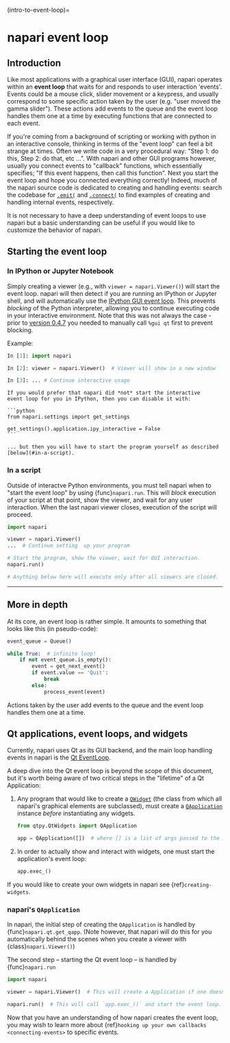 (intro-to-event-loop)=

# napari event loop

## Introduction

Like most applications with a graphical user interface (GUI), napari operates
within an **event loop** that waits for and responds to user interaction 'events'.
Events could be a mouse click, slider movement or a keypress, and usually correspond
to some specific action taken by the user (e.g. "user moved the gamma slider").
These actions add events to the queue and the event loop handles them one at a time
by executing functions that are connected to each event.

If you're coming from a background of scripting or working with python in an
interactive console, thinking in terms of the "event loop" can feel a bit
strange at times. Often we write code in a very procedural way: "Step 1: do this,
Step 2: do that, etc ...". With napari and other GUI programs however, usually you
connect events to "callback" functions, which essentially specifies; "If this event
happens, then call this function". Next you start the event loop and hope you
connected everything correctly!  Indeed, much of the napari source code is
dedicated to creating and handling events: search the codebase for
[`.emit(`](https://github.com/search?q=repo%3Anapari%2Fnapari+%22.emit%28%22&type=code)
and
[`.connect(`](https://github.com/search?q=repo%3Anapari%2Fnapari+%22.connect%28%22&type=code)
to find examples of creating and handling internal events, respectively.

It is not necessary to have a deep understanding of event loops to use
napari but a basic understanding can be useful if you would like to customize
the behavior of napari.

## Starting the event loop

### In IPython or Jupyter Notebook

Simply creating a viewer (e.g., with `viewer = napari.Viewer()`) will start the event
loop. napari will then detect if you are running an IPython or Jupyter shell, and
will automatically use the
[IPython GUI event loop](https://ipython.readthedocs.io/en/stable/config/eventloops.html#integrating-with-gui-event-loops). This prevents *blocking* of the Python
interpreter, allowing you to continue executing code in your interactive environment.
Note that this was not always the case - prior to
[version 0.4.7](https://github.com/napari/napari/releases/tag/v0.4.7) you needed to
manually call `%gui qt` first to prevent blocking.

Example:

```python
In [1]: import napari

In [2]: viewer = napari.Viewer()  # Viewer will show in a new window

In [3]: ... # Continue interactive usage
```

````{tip}
If you would prefer that napari did *not* start the interactive
event loop for you in IPython, then you can disable it with:

```python
from napari.settings import get_settings

get_settings().application.ipy_interactive = False
```

... but then you will have to start the program yourself as described [below](#in-a-script).
````

### In a script

Outside of interactve Python environments, you must tell napari when to
"start the event loop" by using {func}`napari.run`. This will *block* execution of
your script at that point, show the viewer, and wait for any user interaction.
When the last napari viewer closes, execution of the script will proceed.

```python
import napari

viewer = napari.Viewer()
...  # Continue setting  up your program

# Start the program, show the viewer, wait for GUI interaction.
napari.run()

# Anything below here will execute only after all viewers are closed.
```

-----------

## More in depth

At its core, an event loop is rather simple.  It amounts to something that looks
like this (in pseudo-code):

```python
event_queue = Queue()

while True:  # infinite loop!
    if not event_queue.is_empty():
        event = get_next_event()
        if event.value == 'Quit':
            break
        else:
            process_event(event)
```

Actions taken by the user add events to the queue and the event loop handles them one
at a time.

## Qt applications, event loops, and widgets

Currently, napari uses Qt as its GUI backend, and the main loop handling events
in napari is the [Qt
EventLoop](https://wiki.qt.io/Threads_Events_QObjects#Events_and_the_event_loop).

A deep dive into the Qt event loop is beyond the scope of this document, but
it's worth being aware of two critical steps in the "lifetime" of a Qt
Application:

1) Any program that would like to create a
   [`QWidget`](https://doc.qt.io/qt-5/qwidget.html) (the class from which all
   napari's graphical elements are subclassed), must create a
   [`QApplication`](https://doc.qt.io/qt-5/qapplication.html) instance *before*
   instantiating any widgets.

   ```python
   from qtpy.QtWidgets import QApplication

   app = QApplication([])  # where [] is a list of args passed to the App
   ```

2) In order to actually show and interact with widgets, one must start the
   application's event loop:

   ```python
   app.exec_()
   ```

If you would like to create your own widgets in napari see {ref}`creating-widgets`.

### napari's `QApplication`

In napari, the initial step of creating the `QApplication` is handled by
{func}`napari.qt.get_qapp`.  (Note however, that napari will do this for you
automatically behind the scenes when you create a viewer with
{class}`napari.Viewer()`)

The second step – starting the Qt event loop – is handled by {func}`napari.run`

```python
import napari

viewer = napari.Viewer()  # This will create a Application if one doesn't exist

napari.run()  # This will call `app.exec_()` and start the event loop.
```

Now that you have an understanding of how napari creates the event loop, you may
wish to learn more about {ref}`hooking up your own callbacks <connecting-events>`
to specific events.

